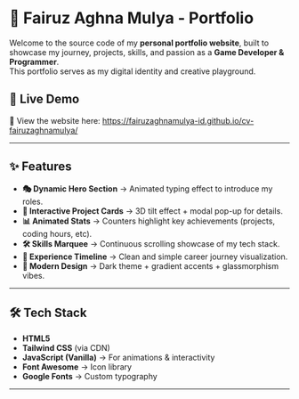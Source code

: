 # 🌌 Fairuz Aghna Mulya - Portfolio

Welcome to the source code of my **personal portfolio website**, built to showcase my journey, projects, skills, and passion as a **Game Developer & Programmer**.  
This portfolio serves as my digital identity and creative playground.

## 🚀 Live Demo

🔗 View the website here: https://fairuzaghnamulya-id.github.io/cv-fairuzaghnamulya/

---

## ✨ Features

- **🎭 Dynamic Hero Section** → Animated typing effect to introduce my roles.  
- **📂 Interactive Project Cards** → 3D tilt effect + modal pop-up for details.  
- **📊 Animated Stats** → Counters highlight key achievements (projects, coding hours, etc).  
- **🛠 Skills Marquee** → Continuous scrolling showcase of my tech stack.  
- **📜 Experience Timeline** → Clean and simple career journey visualization.  
- **🎨 Modern Design** → Dark theme + gradient accents + glassmorphism vibes.  

---

## 🛠️ Tech Stack

- **HTML5**  
- **Tailwind CSS** (via CDN)  
- **JavaScript (Vanilla)** → For animations & interactivity  
- **Font Awesome** → Icon library  
- **Google Fonts** → Custom typography  

---

